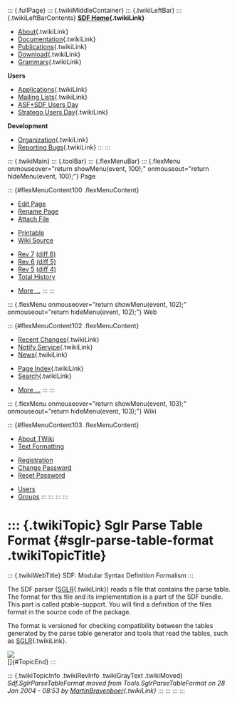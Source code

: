 ::: {.fullPage}
::: {.twikiMiddleContainer}
::: {.twikiLeftBar}
::: {.twikiLeftBarContents}
**[SDF Home](WebHome){.twikiLink}**

-   [About](SdfLanguage){.twikiLink}
-   [Documentation](SdfDocumentation){.twikiLink}
-   [Publications](SdfPublications){.twikiLink}
-   [Download](SdfSoftware){.twikiLink}
-   [Grammars](SdfGrammars){.twikiLink}

**Users**

-   [Applications](SdfApplications){.twikiLink}
-   [Mailing Lists](MailingList){.twikiLink}
-   [ASF+SDF Users
    Day](http://www.cwi.nl/htbin/sen1/twiki/bin/view/SEN1/ASFSDFUsersDay)
-   [Stratego Users Day](../Stratego/StrategoUsersDay){.twikiLink}

**Development**

-   [Organization](SdfDevelopment){.twikiLink}
-   [Reporting Bugs](SdfBugs){.twikiLink}
:::
:::

::: {.twikiMain}
::: {.toolBar}
::: {.flexMenuBar}
::: {.flexMenu onmouseover="return showMenu(event, 100);" onmouseout="return hideMenu(event, 100);"}
Page

::: {#flexMenuContent100 .flexMenuContent}
-   [Edit
    Page](http://www.program-transformation.org/edit/SdfBackup/SglrParseTableFormat?t=1536827740)
-   [Rename
    Page](http://www.program-transformation.org/rename/SdfBackup/SglrParseTableFormat)
-   [Attach
    File](http://www.program-transformation.org/attach/SdfBackup/SglrParseTableFormat)

<!-- -->

-   [Printable](http://www.program-transformation.org/view/SdfBackup/SglrParseTableFormat?skin=print.pattern)
-   [Wiki
    Source](http://www.program-transformation.org/view/SdfBackup/SglrParseTableFormat?skin=text&raw=on&contenttype=text/plain)

<!-- -->

-   [Rev
    7](http://www.program-transformation.org/view/SdfBackup/SglrParseTableFormat?rev=1.7)
    [(diff 6)](http://www.program-transformation.org/rdiff/SdfBackup/SglrParseTableFormat?rev1=1.7&rev2=1.6)
-   [Rev
    6](http://www.program-transformation.org/view/SdfBackup/SglrParseTableFormat?rev=1.6)
    [(diff 5)](http://www.program-transformation.org/rdiff/SdfBackup/SglrParseTableFormat?rev1=1.6&rev2=1.5)
-   [Rev
    5](http://www.program-transformation.org/view/SdfBackup/SglrParseTableFormat?rev=1.5)
    [(diff 4)](http://www.program-transformation.org/rdiff/SdfBackup/SglrParseTableFormat?rev1=1.5&rev2=1.4)
-   [Total
    History](http://www.program-transformation.org/rdiff/SdfBackup/SglrParseTableFormat)

<!-- -->

-   [More
    \...](http://www.program-transformation.org/oops/SdfBackup/SglrParseTableFormat?template=oopsmore&param1=1.7&param2=1.7)
:::
:::

::: {.flexMenu onmouseover="return showMenu(event, 102);" onmouseout="return hideMenu(event, 102);"}
Web

::: {#flexMenuContent102 .flexMenuContent}
-   [Recent Changes](WebChanges){.twikiLink}
-   [Notify Service](WebNotify){.twikiLink}
-   [News](WebNews){.twikiLink}

<!-- -->

-   [Page Index](WebIndex){.twikiLink}
-   [Search](WebSearch){.twikiLink}

<!-- -->

-   [More
    \...](http://www.program-transformation.org/oops/SdfBackup/SglrParseTableFormat?template=oopsmore&param1=1.7&param2=1.7)
:::
:::

::: {.flexMenu onmouseover="return showMenu(event, 103);" onmouseout="return hideMenu(event, 103);"}
Wiki

::: {#flexMenuContent103 .flexMenuContent}
-   [About
    TWiki](http://www.program-transformation.org/view/TWiki/WebHome)
-   [Text
    Formatting](http://www.program-transformation.org/view/TWiki/TextFormattingRules)

<!-- -->

-   [Registration](http://www.program-transformation.org/view/TWiki/TWikiRegistration)
-   [Change
    Password](http://www.program-transformation.org/view/TWiki/ChangePassword)
-   [Reset
    Password](http://www.program-transformation.org/view/TWiki/ResetPassword)

<!-- -->

-   [Users](http://www.program-transformation.org/view/Main/TWikiUsers)
-   [Groups](http://www.program-transformation.org/view/Main/TWikiGroups)
:::
:::
:::
:::

::: {.twikiTopic}
Sglr Parse Table Format {#sglr-parse-table-format .twikiTopicTitle}
=======================

::: {.twikiWebTitle}
SDF: Modular Syntax Definition Formalism
:::

The SDF parser ([SGLR](SGLR){.twikiLink}) reads a file that contains the
parse table. The format for this file and its implementation is a part
of the SDF bundle. This part is called ptable-support. You will find a
definition of the files format in the source code of the package.

The format is versioned for checking compatibility between the tables
generated by the parse table generator and tools that read the tables,
such as [SGLR](SGLR){.twikiLink}.

![](http://www.cwi.nl/themes/sen1/twiki/pub/Meta-Environment/SDF/parse-architecture.png)\
[]{#TopicEnd}
:::

::: {.twikiTopicInfo .twikiRevInfo .twikiGrayText .twikiMoved}
*Sdf.SglrParseTableFormat moved from Tools.SglrParseTableFormat on 28
Jan 2004 - 08:53 by
[MartinBravenboer](../Main/MartinBravenboer){.twikiLink}*
:::
:::
:::
:::
